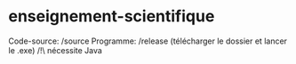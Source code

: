 # enseignement-scientifique

Code-source: /source
Programme: /release (télécharger le dossier et lancer le .exe) /!\ nécessite Java

